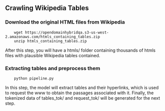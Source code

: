 ## Crawling Wikipedia Tables

### Download the original HTML files from Wikipedia
```
	wget https://opendomainhybridqa.s3-us-west-2.amazonaws.com/htmls_containing_tables.zip
	unzip htmls_containing_tables.zip

```
After this step, you will have a htmls/ folder containing thousands of htmls files with plausible Wikipedia tables contained.

### Extracting tables and preprocess them
```
	python pipeline.py
```
In this step, the model will extract tables and their hyperlinks, which is used to request the www to obtain the passages associated with it. Finally, the tokenized data of tables_tok/ and request_tok/ will be generated for the next step.